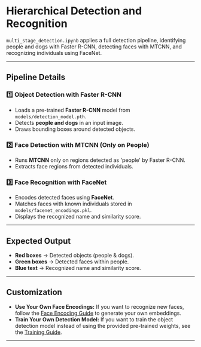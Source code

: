 # Hierarchical Detection and Recognition

`multi_stage_detection.ipynb` applies a full detection pipeline, identifying people and dogs with Faster R-CNN, detecting faces with MTCNN, and recognizing individuals using FaceNet.

---
## Pipeline Details
### 1️⃣ Object Detection with Faster R-CNN
- Loads a pre-trained **Faster R-CNN** model from `models/detection_model.pth`.
- Detects **people and dogs** in an input image.
- Draws bounding boxes around detected objects.

### 2️⃣ Face Detection with MTCNN (Only on People)
- Runs **MTCNN** only on regions detected as 'people' by Faster R-CNN.
- Extracts face regions from detected individuals.

### 3️⃣ Face Recognition with FaceNet
- Encodes detected faces using **FaceNet**.
- Matches faces with known individuals stored in `models/facenet_encodings.pkl`.
- Displays the recognized name and similarity score.

---
## Expected Output
- **Red boxes** → Detected objects (people & dogs).
- **Green boxes** → Detected faces within people.
- **Blue text** → Recognized name and similarity score.

---
## Customization
- **Use Your Own Face Encodings:** If you want to recognize new faces, follow the [Face Encoding Guide](../encode_faces/README.md) to generate your own embeddings.
- **Train Your Own Detection Model:** If you want to train the object detection model instead of using the provided pre-trained weights, see the [Training Guide](../train_faster_rcnn/README.md).

---

